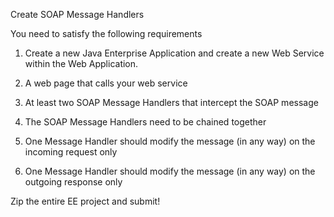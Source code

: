 Create SOAP Message Handlers

You need to satisfy the following requirements

1) Create a new Java Enterprise Application and create a new Web Service within the Web Application. 

2) A web page that calls your web service

3) At least two SOAP Message Handlers that intercept the SOAP message

4) The SOAP Message Handlers need to be chained together

5) One Message Handler should modify the message (in any way) on the incoming request only

6) One Message Handler should modify the message (in any way) on the outgoing response only

Zip the entire EE project and submit!
